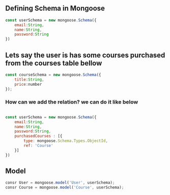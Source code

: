 
## Defining Schema in Mongoose

``` js
const userSchema = new mongoose.Schema({
    email:String, 
    name:String,
    password:String
})

```

## Lets say the user is has some courses purchased from the courses table bellow

```js
const courseSchema = new mongoose.Schema({
    title:String,
    price:number
});

```

### How can we add the relation? we can do it like below

```js

const userSchema = new mongoose.Schema({
    email:String, 
    name:String,
    password:String,
    purchasedCourses : [{
        type: mongoose.Schema.Types.ObjectId,
        ref: 'Course'
    }]
})

```


## Model

```js
consr User = mongoose.model('User', userSchema);
consr Course = mongoose.model('Course', userSchema);

```